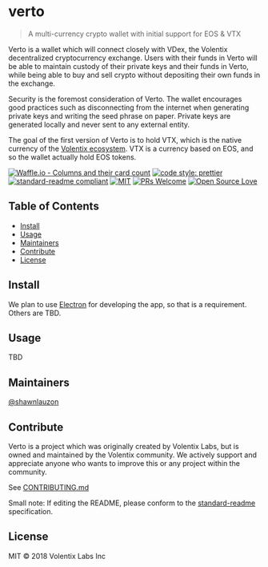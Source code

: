 # verto

> A multi-currency crypto wallet with initial support for EOS & VTX

Verto is a wallet which will connect closely with VDex, the Volentix decentralized
cryptocurrency exchange. Users with their funds in Verto will be able to maintain
custody of their private keys and their funds in Verto, while being able to buy and
sell crypto without depositing their own funds in the exchange.

Security is the foremost consideration of Verto. The wallet encourages good practices
such as disconnecting from the internet when generating private keys and writing
the seed phrase on paper. Private keys are generated locally and never sent to any
external entity.

The goal of the first version of Verto is to hold VTX, which is the native currency
of the [Volentix ecosystem](https://volentix.io). VTX is a currency based on EOS, and so
the wallet actually hold EOS tokens.

[![Waffle.io - Columns and their card count](https://badge.waffle.io/Volentix/vtx.svg?columns=all)](https://waffle.io/Volentix/vtx)
[![code style: prettier](https://img.shields.io/badge/code_style-prettier-ff69b4.svg?style=flat-square)](https://github.com/prettier/prettier)
[![standard-readme compliant](https://img.shields.io/badge/standard--readme-OK-green.svg?style=flat-square)](https://github.com/RichardLitt/standard-readme)
[![MIT](https://img.shields.io/github/license/mashape/apistatus.svg)](https://choosealicense.com/licenses/mit/)
[![PRs Welcome](https://img.shields.io/badge/PRs-welcome-brightgreen.svg?style=flat-square)](http://makeapullrequest.com)
[![Open Source Love](https://badges.frapsoft.com/os/v3/open-source.svg?v=102)](https://github.com/ellerbrock/open-source-badge/)

## Table of Contents

- [Install](#install)
- [Usage](#usage)
- [Maintainers](#maintainers)
- [Contribute](#contribute)
- [License](#license)

## Install

We plan to use [Electron](https://electronjs.org/) for developing the app, so that is a requirement. Others are TBD.

## Usage

TBD

## Maintainers

[@shawnlauzon](https://github.com/shawnlauzon)

## Contribute

Verto is a project which was originally created by Volentix Labs, but is owned and
maintained by the Volentix community. We actively support and appreciate anyone
who wants to improve this or any project within the community.

See [CONTRIBUTING.md](CONTRIBUTING.md)

Small note: If editing the README, please conform to the [standard-readme](https://github.com/RichardLitt/standard-readme) specification.

## License

MIT © 2018 Volentix Labs Inc
